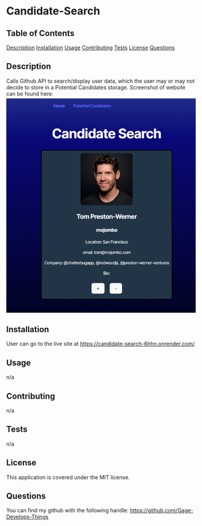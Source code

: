# Candidate-Search

## Table of Contents
[Description](#description)
[Installation](#installation)
[Usage](#usage)
[Contributing](#contributing)
[Tests](#tests)
[License](#license)
[Questions](#questions)

## Description
Calls Github API to search/display user data, which the user may or may not decide to store in a Potential Candidates storage.
Screenshot of website can be found here:
![image](https://github.com/Gage-Develops-Things/Candidate-Search/blob/main/public/screenshot.png?raw=true)

## Installation
User can go to the live site at https://candidate-search-6hhn.onrender.com/

## Usage
n/a

## Contributing
n/a

## Tests
n/a

## License
This application is covered under the MIT license.

## Questions
You can find my github with the following handle: https://github.com/Gage-Develops-Things  

